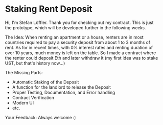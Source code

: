 # Staking Rent Deposit

Hi, I'm Stefan Löffler. Thank you for checking out my contract.
This is just the prototype, which will be developed further in the following weeks.

The Idea: When renting an apartment or a house, renters are in most countries required to pay a security deposit from about 1 to 3 months of rent. As for in recent times, with 0% interest rates and renting duration of over 10 years, much money is left on the table. So I made a contract where the renter could deposit Eth and later withdraw it (my first idea was to stake UST, but that's history now...)

The Missing Parts:
- Automatic Staking of the Deposit
- A function for the landlord to release the Deposit
- Proper Testing, Documentation, and Error handling
- Contract Verification
- Modern UI
- etc.

Your Feedback: Always welcome :)